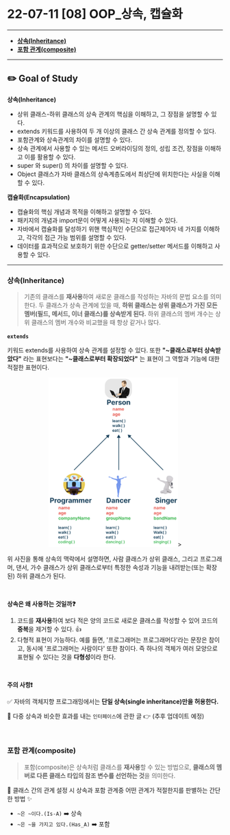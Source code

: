 # 22-07-11 [08] OOP_상속, 캡슐화

---
- [**상속(Inheritance)**](#상속inheritance) 
- [**포함 관계(composite)**](#포함-관계composite) 

---

## ✏️ Goal of Study

**상속(Inheritance)**

- 상위 클래스-하위 클래스의 상속 관계의 핵심을 이해하고, 그 장점을 설명할 수 있다.
- extends 키워드를 사용하여 두 개 이상의 클래스 간 상속 관계를 정의할 수 있다.
- 포함관계와 상속관계의 차이를 설명할 수 있다.
- 상속 관계에서 사용할 수 있는 메서드 오버라이딩의 정의, 성립 조건, 장점을 이해하고 이를 활용할 수 있다.
- super 와 super() 의 차이를 설명할 수 있다.
- Object 클래스가 자바 클래스의 상속계층도에서 최상단에 위치한다는 사실을 이해할 수 있다.

**캡슐화(Encapsulation)**

- 캡슐화의 핵심 개념과 목적을 이해하고 설명할 수 있다.
- 패키지의 개념과 import문이 어떻게 사용되는 지 이해할 수 있다.
- 자바에서 캡슐화를 달성하기 위핸 핵심적인 수단으로 접근제어자 네 가지를 이해하고, 각각의 접근 가능 범위를 설명할 수 있다.
- 데이터를 효과적으로 보호하기 위한 수단으로 getter/setter 메서드를 이해하고 사용할 수 있다.


---

### **상속(Inheritance)**

> 기존의 클래스를 **재사용**하여 새로운 클래스를 작성하는 자바의 문법 요소를 의미한다. 두 클래스가 상속 관계에 있을 때, **하위 클래스는 상위 클래스가 가진 모든 멤버(필드, 메서드, 이너 클래스)를 상속받게 된다.** 하위 클래스의 멤버 개수는 상위 클래스의 멤버 개수와 비교했을 때 항상 같거나 많다. 

**`extends`**

키워드 extends를 사용하여 상속 관계를 설정할 수 있다. 또한 **"~클래스로부터 상속받았다"** 라는 표현보다는 **"~클래스로부터 확장되었다"** 는 표현이 그 역할과 기능에 대한 적절한 표현이다.


<p align="center"><img src="../images/BootCamp/Section01/[08]/Inheritance.png" width=60% height=30%>></p>


위 사진을 통해 상속의 맥락에서 설명하면, 사람 클래스가 상위 클래스, 그리고 프로그래머, 댄서, 가수 클래스가 상위 클래스로부터 특정한 속성과 기능을 내려받는(또는 확장된) 하위 클래스가 된다.

<Br>

**상속은 왜 사용하는 것일까❓**

1. 코드를 **재사용**하여 보다 적은 양의 코드로 새로운 클래스를 작성할 수 있어 코드의 **중복**을 제거할 수 있다. 👍
2. 다형적 표현이 가능하다. 예를 들면, '프로그래머는 프로그래머다'라는 문장은 참이고, 동시에 '프로그래머는 사람이다' 또한 참이다. 즉 하나의 객체가 여러 모양으로 표현될 수 있다는 것을 **다형성**이라 한다.

<Br>

**주의 사항❗️**

✅ 자바의 객체지향 프로그래밍에서는 **단일 상속(single inheritance)만을 허용한다.**

🙏 다중 상속과 비슷한 효과를 내는 `인터페이스`에 관한 글 👉 (추후 업데이트 예정)

<br>

### **포함 관계(composite)**

> 포함(composite)은 상속처럼 클래스를 **재사용**할 수 있는 방법으로, **클래스의 멤버로 다른 클래스 타입의 참조 변수를 선언하는 것**을 의미한다.

🍯 클래스 간의 관계 설정 시 상속과 포함 관계중 어떤 관계가 적절한지를 판별하는 간단한 방법 ✨

- `~은 ~이다.(Is-A)` ➡️ 상속
- `~은 ~을 가지고 있다.(Has_A)` ➡️ 포함
